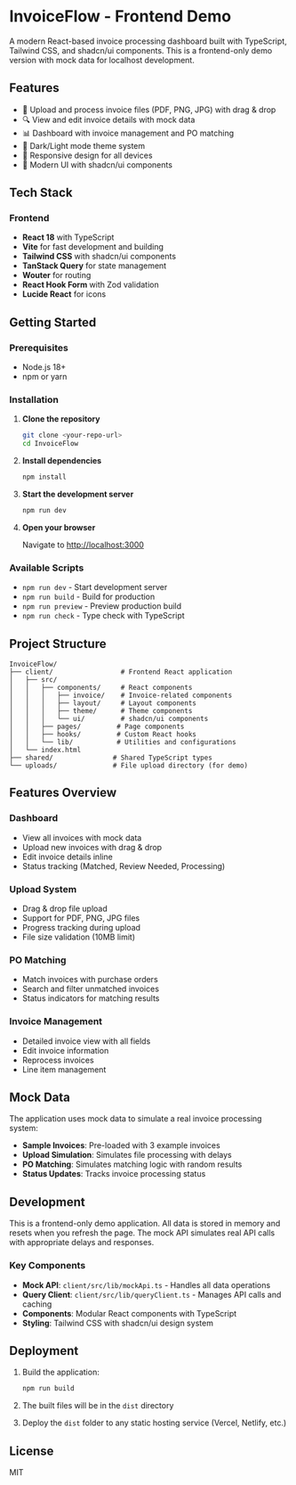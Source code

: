 # InvoiceFlow - Frontend Demo

A modern React-based invoice processing dashboard built with TypeScript, Tailwind CSS, and shadcn/ui components. This is a frontend-only demo version with mock data for localhost development.

## Features

- 📄 Upload and process invoice files (PDF, PNG, JPG) with drag & drop
- 🔍 View and edit invoice details with mock data
- 📊 Dashboard with invoice management and PO matching
- 🎨 Dark/Light mode theme system
- 📱 Responsive design for all devices
- 🎯 Modern UI with shadcn/ui components

## Tech Stack

### Frontend
- **React 18** with TypeScript
- **Vite** for fast development and building
- **Tailwind CSS** with shadcn/ui components
- **TanStack Query** for state management
- **Wouter** for routing
- **React Hook Form** with Zod validation
- **Lucide React** for icons

## Getting Started

### Prerequisites

- Node.js 18+ 
- npm or yarn

### Installation

1. **Clone the repository**
   ```bash
   git clone <your-repo-url>
   cd InvoiceFlow
   ```

2. **Install dependencies**
   ```bash
   npm install
   ```

3. **Start the development server**
   ```bash
   npm run dev
   ```

4. **Open your browser**
   
   Navigate to [http://localhost:3000](http://localhost:3000)

### Available Scripts

- `npm run dev` - Start development server
- `npm run build` - Build for production
- `npm run preview` - Preview production build
- `npm run check` - Type check with TypeScript

## Project Structure

```
InvoiceFlow/
├── client/                 # Frontend React application
│   ├── src/
│   │   ├── components/     # React components
│   │   │   ├── invoice/    # Invoice-related components
│   │   │   ├── layout/     # Layout components
│   │   │   ├── theme/      # Theme components
│   │   │   └── ui/         # shadcn/ui components
│   │   ├── pages/         # Page components
│   │   ├── hooks/         # Custom React hooks
│   │   └── lib/           # Utilities and configurations
│   └── index.html
├── shared/               # Shared TypeScript types
└── uploads/              # File upload directory (for demo)
```

## Features Overview

### Dashboard
- View all invoices with mock data
- Upload new invoices with drag & drop
- Edit invoice details inline
- Status tracking (Matched, Review Needed, Processing)

### Upload System
- Drag & drop file upload
- Support for PDF, PNG, JPG files
- Progress tracking during upload
- File size validation (10MB limit)

### PO Matching
- Match invoices with purchase orders
- Search and filter unmatched invoices
- Status indicators for matching results

### Invoice Management
- Detailed invoice view with all fields
- Edit invoice information
- Reprocess invoices
- Line item management

## Mock Data

The application uses mock data to simulate a real invoice processing system:

- **Sample Invoices**: Pre-loaded with 3 example invoices
- **Upload Simulation**: Simulates file processing with delays
- **PO Matching**: Simulates matching logic with random results
- **Status Updates**: Tracks invoice processing status

## Development

This is a frontend-only demo application. All data is stored in memory and resets when you refresh the page. The mock API simulates real API calls with appropriate delays and responses.

### Key Components

- **Mock API**: `client/src/lib/mockApi.ts` - Handles all data operations
- **Query Client**: `client/src/lib/queryClient.ts` - Manages API calls and caching
- **Components**: Modular React components with TypeScript
- **Styling**: Tailwind CSS with shadcn/ui design system

## Deployment

1. Build the application:
   ```bash
   npm run build
   ```

2. The built files will be in the `dist` directory

3. Deploy the `dist` folder to any static hosting service (Vercel, Netlify, etc.)

## License

MIT 